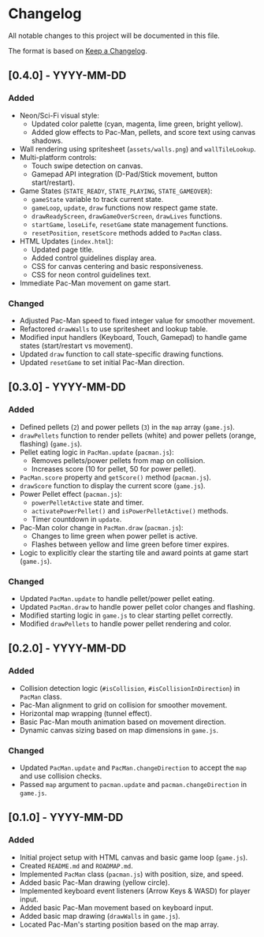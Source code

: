 # Changelog

All notable changes to this project will be documented in this file.

The format is based on [Keep a Changelog](https://keepachangelog.com/en/1.0.0/).

## [0.4.0] - YYYY-MM-DD

### Added
- Neon/Sci-Fi visual style:
    - Updated color palette (cyan, magenta, lime green, bright yellow).
    - Added glow effects to Pac-Man, pellets, and score text using canvas shadows.
- Wall rendering using spritesheet (`assets/walls.png`) and `wallTileLookup`.
- Multi-platform controls:
    - Touch swipe detection on canvas.
    - Gamepad API integration (D-Pad/Stick movement, button start/restart).
- Game States (`STATE_READY`, `STATE_PLAYING`, `STATE_GAMEOVER`):
    - `gameState` variable to track current state.
    - `gameLoop`, `update`, `draw` functions now respect game state.
    - `drawReadyScreen`, `drawGameOverScreen`, `drawLives` functions.
    - `startGame`, `loseLife`, `resetGame` state management functions.
    - `resetPosition`, `resetScore` methods added to `PacMan` class.
- HTML Updates (`index.html`):
    - Updated page title.
    - Added control guidelines display area.
    - CSS for canvas centering and basic responsiveness.
    - CSS for neon control guidelines text.
- Immediate Pac-Man movement on game start.

### Changed
- Adjusted Pac-Man speed to fixed integer value for smoother movement.
- Refactored `drawWalls` to use spritesheet and lookup table.
- Modified input handlers (Keyboard, Touch, Gamepad) to handle game states (start/restart vs movement).
- Updated `draw` function to call state-specific drawing functions.
- Updated `resetGame` to set initial Pac-Man direction.

## [0.3.0] - YYYY-MM-DD

### Added
- Defined pellets (`2`) and power pellets (`3`) in the `map` array (`game.js`).
- `drawPellets` function to render pellets (white) and power pellets (orange, flashing) (`game.js`).
- Pellet eating logic in `PacMan.update` (`pacman.js`):
    - Removes pellets/power pellets from map on collision.
    - Increases score (10 for pellet, 50 for power pellet).
- `PacMan.score` property and `getScore()` method (`pacman.js`).
- `drawScore` function to display the current score (`game.js`).
- Power Pellet effect (`pacman.js`):
    - `powerPelletActive` state and timer.
    - `activatePowerPellet()` and `isPowerPelletActive()` methods.
    - Timer countdown in `update`.
- Pac-Man color change in `PacMan.draw` (`pacman.js`):
    - Changes to lime green when power pellet is active.
    - Flashes between yellow and lime green before timer expires.
- Logic to explicitly clear the starting tile and award points at game start (`game.js`).

### Changed
- Updated `PacMan.update` to handle pellet/power pellet eating.
- Updated `PacMan.draw` to handle power pellet color changes and flashing.
- Modified starting logic in `game.js` to clear starting pellet correctly.
- Modified `drawPellets` to handle power pellet rendering and color.

## [0.2.0] - YYYY-MM-DD

### Added
- Collision detection logic (`#isCollision`, `#isCollisionInDirection`) in `PacMan` class.
- Pac-Man alignment to grid on collision for smoother movement.
- Horizontal map wrapping (tunnel effect).
- Basic Pac-Man mouth animation based on movement direction.
- Dynamic canvas sizing based on map dimensions in `game.js`.

### Changed
- Updated `PacMan.update` and `PacMan.changeDirection` to accept the `map` and use collision checks.
- Passed `map` argument to `pacman.update` and `pacman.changeDirection` in `game.js`.

## [0.1.0] - YYYY-MM-DD

### Added
- Initial project setup with HTML canvas and basic game loop (`game.js`).
- Created `README.md` and `ROADMAP.md`.
- Implemented `PacMan` class (`pacman.js`) with position, size, and speed.
- Added basic Pac-Man drawing (yellow circle).
- Implemented keyboard event listeners (Arrow Keys & WASD) for player input.
- Added basic Pac-Man movement based on keyboard input.
- Added basic map drawing (`drawWalls` in `game.js`).
- Located Pac-Man's starting position based on the map array. 